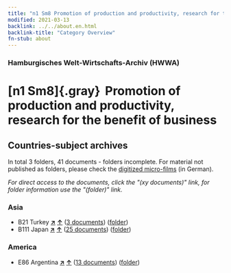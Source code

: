 ```yaml
---
title: "n1 Sm8 Promotion of production and productivity, research for the benefit of business"
modified: 2021-03-13
backlink: ../../about.en.html
backlink-title: "Category Overview"
fn-stub: about
---
```


### Hamburgisches Welt-Wirtschafts-Archiv (HWWA)

# [n1 Sm8]{.gray}&#8201; Promotion of production and productivity, research for the benefit of business&#160; 







## Countries-subject archives





In total 3 folders, 41 documents - folders incomplete.
For material not published as folders, please check the [digitized micro-films](/film/h1_sh.de.html) (in German).

_For direct access to the documents, click the "(xy documents)" link, for folder information use the "(folder)" link._



### Asia

- B21 Turkey [**&nearr;**](../../../geo/i/141111/about.en.html "Turkey (all folders)") [**&uarr;**](../../../geo/about.en.html#B21 "Country category system") (<a href="https://pm20.zbw.eu/iiifview/folder/sh/141111,144939" title="about: Turkey : Promotion of production and productivity, research for the benefit of business" target="_blank">3 documents</a>) ([folder](../../../../folder/sh/1411xx/141111/1449xx/144939/about.en.html))
- B111 Japan [**&nearr;**](../../../geo/i/141272/about.en.html "Japan (all folders)") [**&uarr;**](../../../geo/about.en.html#B111 "Country category system") (<a href="https://pm20.zbw.eu/iiifview/folder/sh/141272,144939" title="about: Japan : Promotion of production and productivity, research for the benefit of business" target="_blank">25 documents</a>) ([folder](../../../../folder/sh/1412xx/141272/1449xx/144939/about.en.html))

### America

- E86 Argentina [**&nearr;**](../../../geo/i/141692/about.en.html "Argentina (all folders)") [**&uarr;**](../../../geo/about.en.html#E86 "Country category system") (<a href="https://pm20.zbw.eu/iiifview/folder/sh/141692,144939" title="about: Argentina : Promotion of production and productivity, research for the benefit of business" target="_blank">13 documents</a>) ([folder](../../../../folder/sh/1416xx/141692/1449xx/144939/about.en.html))








